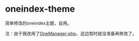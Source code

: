 # oneindex-theme
简单修改的oneindex主题，自用。

注：由于我改用了[OneManager-php](https://github.com/qkqpttgf/OneManager-php)，这边暂时就没准备再修改了。

